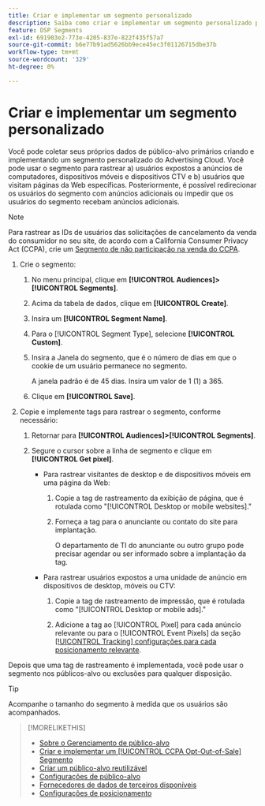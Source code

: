 ```yaml
---
title: Criar e implementar um segmento personalizado
description: Saiba como criar e implementar um segmento personalizado para rastrear usuários expostos a anúncios ou usuários que visitam suas páginas da Web.
feature: DSP Segments
exl-id: 691903e2-773e-4205-837e-822f435f57a7
source-git-commit: b6e77b91ad5626bb9ece45ec3f01126715dbe37b
workflow-type: tm+mt
source-wordcount: '329'
ht-degree: 0%

---
```


# Criar e implementar um segmento personalizado

Você pode coletar seus próprios dados de público-alvo primários criando e implementando um segmento personalizado do Advertising Cloud. Você pode usar o segmento para rastrear a) usuários expostos a anúncios de computadores, dispositivos móveis e dispositivos CTV e b) usuários que visitam páginas da Web específicas. Posteriormente, é possível redirecionar os usuários do segmento com anúncios adicionais ou impedir que os usuários do segmento recebam anúncios adicionais.

>[!NOTE]
>
>Para rastrear as IDs de usuários das solicitações de cancelamento da venda do consumidor no seu site, de acordo com a California Consumer Privacy Act (CCPA), crie um [Segmento de não participação na venda do CCPA](ccpa-opt-out-segment-create.md).

1. Crie o segmento:

   1. No menu principal, clique em **[!UICONTROL Audiences]>[!UICONTROL Segments]**.

   1. Acima da tabela de dados, clique em **[!UICONTROL Create]**.

   1. Insira um **[!UICONTROL Segment Name]**.

   1. Para o [!UICONTROL Segment Type], selecione **[!UICONTROL Custom]**.

   1. Insira a Janela do segmento, que é o número de dias em que o cookie de um usuário permanece no segmento.

      A janela padrão é de 45 dias. Insira um valor de 1 (1) a 365.

   1. Clique em **[!UICONTROL Save]**.

1. Copie e implemente tags para rastrear o segmento, conforme necessário:

   1. Retornar para **[!UICONTROL Audiences]>[!UICONTROL Segments]**.

   2. Segure o cursor sobre a linha de segmento e clique em **[!UICONTROL Get pixel]**.

      * Para rastrear visitantes de desktop e de dispositivos móveis em uma página da Web:

         1. Copie a tag de rastreamento da exibição de página, que é rotulada como &quot;[!UICONTROL Desktop or mobile websites].&quot;

         1. Forneça a tag para o anunciante ou contato do site para implantação.

            O departamento de TI do anunciante ou outro grupo pode precisar agendar ou ser informado sobre a implantação da tag.
      * Para rastrear usuários expostos a uma unidade de anúncio em dispositivos de desktop, móveis ou CTV:

         1. Copie a tag de rastreamento de impressão, que é rotulada como &quot;[!UICONTROL Desktop or mobile ads].&quot;

         1. Adicione a tag ao [!UICONTROL Pixel] para cada anúncio relevante ou para o [!UICONTROL Event Pixels] da seção [[!UICONTROL Tracking] configurações para cada posicionamento relevante](/help/dsp/campaign-management/placements/placement-settings.html#placement-tracking).


Depois que uma tag de rastreamento é implementada, você pode usar o segmento nos públicos-alvo ou exclusões para qualquer disposição.

>[!TIP]
>
>Acompanhe o tamanho do segmento à medida que os usuários são acompanhados.

>[!MORELIKETHIS]
>
>* [Sobre o Gerenciamento de público-alvo](audience-about.md)
>* [Criar e implementar um [!UICONTROL CCPA Opt-Out-of-Sale] Segmento](ccpa-opt-out-segment-create.md)
>* [Criar um público-alvo reutilizável](reusable-audience-create.md)
>* [Configurações de público-alvo](audience-settings.md)
>* [Fornecedores de dados de terceiros disponíveis](third-party-data-providers.md)
>* [Configurações de posicionamento](/help/dsp/campaign-management/placements/placement-settings.md)

<!-- I'll add x-ref to ad settings later.-->
